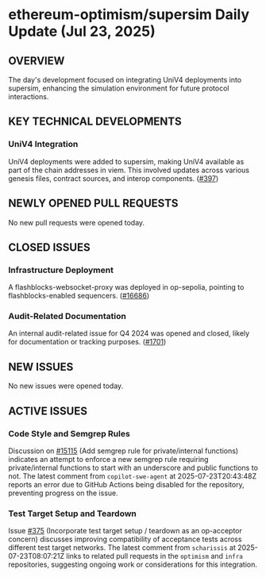 # ethereum-optimism/supersim Daily Update (Jul 23, 2025)

## OVERVIEW 
The day's development focused on integrating UniV4 deployments into supersim, enhancing the simulation environment for future protocol interactions.

## KEY TECHNICAL DEVELOPMENTS

### UniV4 Integration
UniV4 deployments were added to supersim, making UniV4 available as part of the chain addresses in viem. This involved updates across various genesis files, contract sources, and interop components. ([#397](https://github.com/ethereum-optimism/supersim/pull/397))

## NEWLY OPENED PULL REQUESTS
No new pull requests were opened today.

## CLOSED ISSUES

### Infrastructure Deployment
A flashblocks-websocket-proxy was deployed in op-sepolia, pointing to flashblocks-enabled sequencers. ([#16686](https://github.com/ethereum-optimism/supersim/issues/16686))

### Audit-Related Documentation
An internal audit-related issue for Q4 2024 was opened and closed, likely for documentation or tracking purposes. ([#1701](https://github.com/ethereum-optimism/supersim/issues/1701))

## NEW ISSUES
No new issues were opened today.

## ACTIVE ISSUES

### Code Style and Semgrep Rules
Discussion on [#15115](https://github.com/ethereum-optimism/supersim/issues/15115) (Add semgrep rule for private/internal functions) indicates an attempt to enforce a new semgrep rule requiring private/internal functions to start with an underscore and public functions to not. The latest comment from `copilot-swe-agent` at 2025-07-23T20:43:48Z reports an error due to GitHub Actions being disabled for the repository, preventing progress on the issue.

### Test Target Setup and Teardown
Issue [#375](https://github.com/ethereum-optimism/supersim/issues/375) (Incorporate test target setup / teardown as an op-acceptor concern) discusses improving compatibility of acceptance tests across different test target networks. The latest comment from `scharissis` at 2025-07-23T08:07:21Z links to related pull requests in the `optimism` and `infra` repositories, suggesting ongoing work or considerations for this integration.